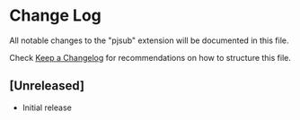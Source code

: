 # Change Log

All notable changes to the "pjsub" extension will be documented in this file.

Check [Keep a Changelog](http://keepachangelog.com/) for recommendations on how to structure this file.

## [Unreleased]

- Initial release
